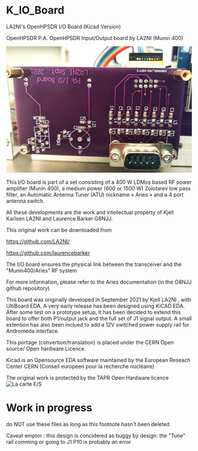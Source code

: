 # K_IO_Board
LA2NI's OpenHPSDR I/O Board (Kicad Version)

OpenHPSDR P.A. OpenHPSDR Input/Output board by LA2NI (Munin 400)


![La carte E/S](https://github.com/F6ITU/K_IO_Board/blob/main/IO_board.jpg)


This I/O board is part of a set consisting of a 400 W LDMos based RF power amplifier (Munin 400), 
a medium power (600 or 1500 W) Zolotarev low pass filter, an Automatic Antenna Tuner (ATU) nickname « Aries » 
and a 4 port antenna switch.

All these developments are the work and intellectual property of Kjell Karlsen LA2NI and Laurence Barker G8NJJ.

This original work can be downloaded from 

https://github.com/LA2NI/


https://github.com/laurencebarker

The I/O board ensures the physical link between the transceiver and the "Munin400/Aries" RF system

For more information, please refer to the Aries documentation (in the G8NJJ github repository)


This board was originally developed in September 2021 by Kjell LA2NI , with UltiBoard EDA. A very early release has been designed
using KiCAD EDA. After some test on a prototype setup, it has been decided to extend this board to offer both P1/output jack and
the full set of J1 signal output. A small extention has also been inclued to add a 12V switched power supply rail for Andromeda
 interface. 

This portage (convertion/translation) is placed under the CERN Open source/ Open hardware Licence.

Kicad is an Opensource EDA software maintained by the European Reseach Center CERN (Conseil européen pour la recherche nucléaire)

The original work is protected by the TAPR Open Hardware licence
![La carte E/S](https://github.com/F6ITU/K_IO_Board/blob/main/hecatonchire.jpg)

# Work in progress
do NOT use these files as long as this footnote hasn't been deleted

Caveat emptor : this design is concidered as buggy by design: the "Tune" rail comming or going to J1 P10 is probably an error

